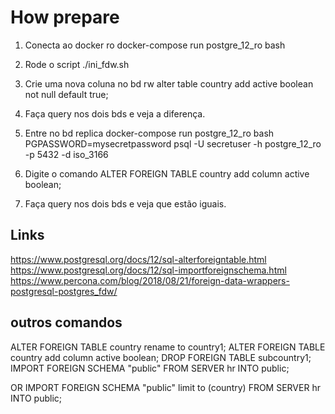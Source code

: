 

# How prepare 
1. Conecta ao docker ro
docker-compose run postgre_12_ro bash

2. Rode o script
./ini_fdw.sh

3. Crie uma nova coluna no bd rw
alter table country add active boolean not null default true;

4. Faça query nos dois bds e veja a diferença.

5. Entre no bd replica
docker-compose run postgre_12_ro bash
PGPASSWORD=mysecretpassword psql -U secretuser -h postgre_12_ro -p 5432 -d iso_3166

6. Digite o comando
ALTER FOREIGN TABLE country add column active boolean;

7. Faça query nos dois bds e veja que estão iguais.



## Links
https://www.postgresql.org/docs/12/sql-alterforeigntable.html
https://www.postgresql.org/docs/12/sql-importforeignschema.html
https://www.percona.com/blog/2018/08/21/foreign-data-wrappers-postgresql-postgres_fdw/

## outros comandos

ALTER FOREIGN TABLE country rename to country1;
ALTER FOREIGN TABLE country add column active boolean;
DROP FOREIGN TABLE subcountry1;
IMPORT FOREIGN SCHEMA "public" FROM SERVER hr INTO public;

OR
IMPORT FOREIGN SCHEMA "public" limit to (country) FROM SERVER hr INTO public;

